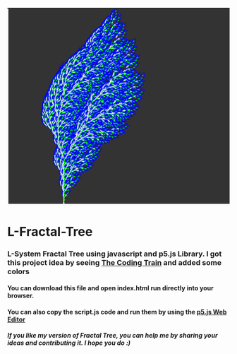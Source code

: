 ![Tree](https://github.com/ptech12/L-Fractal-Tree/blob/main/tree.png)
# L-Fractal-Tree
### L-System Fractal Tree using javascript and p5.js Library. I got this project idea by seeing [The Coding Train](https://www.youtube.com/watch?v=0jjeOYMjmDU) and added some colors
#### You can download this file and open index.html run directly into your browser. 
#### You can also copy the script.js code and run them by using the [p5.js Web Editor](https://editor.p5js.org/)
##### If you like my version of Fractal Tree, you can help me by sharing your ideas and contributing it. I hope you do :)
